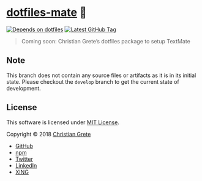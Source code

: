# [dotfiles-mate][github-url] :purple_heart:

[![Depends on dotfiles][shield-dependency]][github-dotfiles-url]
[![Latest GitHub Tag][shield-github-tag]][github-tags-url]

> Coming soon: Christian Grete’s dotfiles package to setup TextMate

## Note
This branch does not contain any source files or artifacts as it is in its initial state. Please checkout the `develop` branch to get the current state of development.

## License

This software is licensed under [MIT License](LICENSE.md).

Copyright © 2018 [Christian Grete](https://christiangrete.com)
- [GitHub](https://github.com/ChristianGrete)
- [npm](https://www.npmjs.com/~christiangrete)
- [Twitter](https://twitter.com/ChristianGrete)
- [LinkedIn](https://www.linkedin.com/in/ChristianGrete)
- [XING](https://www.xing.com/profile/Christian_Grete2)

[github-dotfiles-url]: https://github.com/ChristianGrete/dotfiles
[github-url]: https://github.com/ChristianGrete/dotfiles-mate
[github-tags-url]: https://github.com/ChristianGrete/dotfiles-mate/tags
[shield-dependency]: https://img.shields.io/badge/depends_on-dotfiles-333333.svg
[shield-github-tag]: https://img.shields.io/github/tag/ChristianGrete/dotfiles-mate.svg